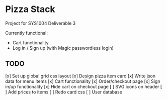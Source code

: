 # Pizza Stack

Project for SYS1004 Deliverable 3

Currently functional:

- Cart functionality
- Log in / Sign up (with Magic passwordless login)

## TODO

[x] Set up global grid css layout
[x] Design pizza item card
[x] Write json data for menu items
[x] Cart functionality
[x] Order/checkout page
[x] Sign in/up functionality
[x] Hide cart on checkout page
[ ] SVG icons on header
[ ] Add prices to items
[ ] Redo card css
[ ] User database
